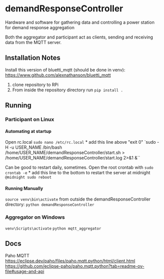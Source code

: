 # demandResponseController

Hardware and software for gathering data and controlling a power station for demand response aggregation

Both the aggregator and participant act as clients, sending and receiving data from the MQTT server.

## Installation Notes

Install this version of bluetti_mqtt (should be done in venv): https://www.github.com/alexnathanson/bluetti_mqtt
1) clone repository to RPi
2) From inside the repository directory run `pip install .`

## Running

### Participant on Linux

#### Automating at startup

Open rc.local `sudo nano /etc/rc.local`
    * add this line above "exit 0" `sudo -H -u USER_NAME /bin/bash /home/USER_NAME/demandResponseController/start.sh > /home/USER_NAME/demandResponseController/start.log 2>&1 &``

Can be good to restart daily, sometimes. Open the root crontab with `sudo crontab -e`
    * add this line to the bottom to restart the server at midnight `@midnight sudo reboot`

#### Running Manually
`source venv\bin\activate`
from outside the demandResponseController directory: `python demandResponseController`

### Aggregator on Windows

`venv\Scripts\activate`
`python mqtt_aggregator`

## Docs

Paho MQTT
https://eclipse.dev/paho/files/paho.mqtt.python/html/client.html
https://github.com/eclipse-paho/paho.mqtt.python?tab=readme-ov-file#usage-and-api